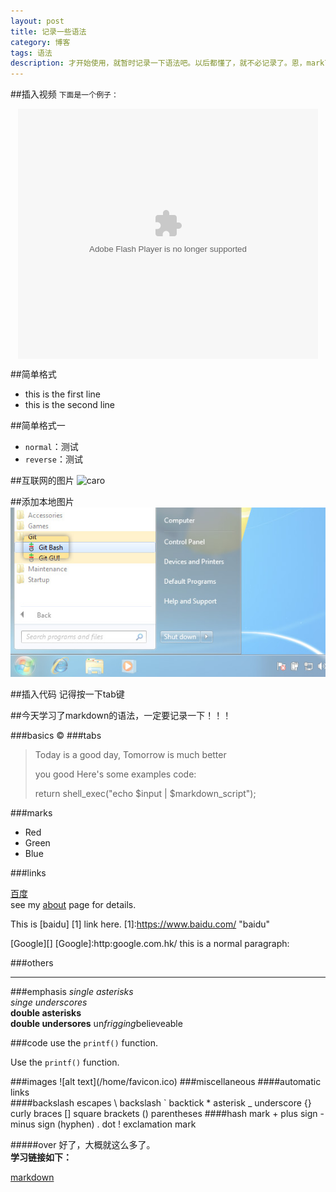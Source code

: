```yaml
---
layout: post
title: 记录一些语法
category: 博客
tags: 语法
description: 才开始使用，就暂时记录一下语法吧。以后都懂了，就不必记录了。恩，mark下。
---
```

##插入视频
`下面是一个例子：`
<!--<iframe height="498" width="510" src="http://player.youku.com/embed/XNTUxNDY1NDY4" frameborder="0" style="margin:0 auto"></iframe>-->

<div style="text-align:center">
<embed src="http://player.youku.com/player.php/sid/XNTUxNDY1NDY4/v.swf" allowFullScreen="true" quality="high" width="480" height="400" align="middle" allowScriptAccess="always" type="application/x-shockwave-flash"></embed>
</div>

##简单格式
<ul>
    <li>this is the first line</li>
    <li>this is the second line</li>
</ul>

##简单格式一
<ul>
    <li><code>normal</code>：测试</li>
    <li><code>reverse</code>：测试</li>
</ul>

##互联网的图片
![caro](http://ww3.sinaimg.cn/large/8b8af2c8jw1e84s4cel0uj208e05raa0.jpg)

##添加本地图片
![Git Bash](/images/githubpages/bootcamp_1_win_gitbash.jpg)

##插入代码
记得按一下tab键

##今天学习了markdown的语法，一定要记录一下！！！

###basics
&copy;
###tabs
>Today is a good day,
>Tomorrow is much better
>
>you good
>Here's some examples code:
>
>   return shell_exec("echo $input | $markdown_script");

###marks
*   Red
*   Green
*   Blue
    
###links

[百度](http://www.baidu.com/)
<br>
see my [about](/about/) page for details.

This is [baidu] [1] link here.
[1]:https://www.baidu.com/ "baidu"

[Google][]
[Google]:http:google.com.hk/
this is a normal paragraph:

###others
* * *
###emphasis
*single asterisks*
<br>
_singe underscores_
<br>
**double asterisks**
<br>
__double undersores__
un*frigging*believeable

###code
use the `printf()` function.
<p>Use the <code>printf()</code> function.</p>
###images
![alt text](/home/favicon.ico)
###miscellaneous
####automatic links
<http://www.google.com.hk>
<br>
####backslash escapes
\   backslash
`   backtick
*   asterisk
_   underscore
{}  curly braces
[]  square brackets
()  parentheses
####hash mark
+   plus sign
-   minus sign (hyphen)
.   dot
!   exclamation mark

#####over
好了，大概就这么多了。
<br>
**学习链接如下：**

[markdown](http://daringfireball.net/projects/markdown/syntax)



